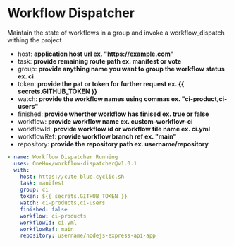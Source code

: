 # Workflow Dispatcher

Maintain the state of workflows in a group and invoke a workflow_dispatch withing the project

- host: **application host url ex. "https://example.com"**
- task: **provide remaining route path ex. manifest or vote**
- group: **provide anything name you want to group the workflow status ex. ci**
- token: **provide the pat or token for further request ex. {{ secrets.GITHUB_TOKEN }}**
- watch: **provide the workflow names using commas ex. "ci-product,ci-users"**
- finished: **provide wherther workflow has finised ex. true or false**
- workflow: **provide workflow name ex. custom-workflow-ci**
- workflowId: **provide workflow id or workflow file name ex. ci.yml**
- workflowRef: **provide workflow branch ref ex. "main"**
- repository: **provide the repository path ex. username/repository**

```yml
- name: Workflow Dispatcher Running
  uses: OneHox/workflow-dispatcher@v1.0.1
  with:
    host: https://cute-blue.cyclic.sh
    task: manifest
    group: ci
    token: ${{ secrets.GITHUB_TOKEN }}
    watch: ci-products,ci-users
    finished: false
    workflow: ci-products
    workflowId: ci.yml
    workflowRef: main
    repository: username/nodejs-express-api-app
```
